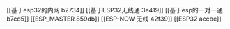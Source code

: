 [[基于esp32的内网 b2734]]
[[基于ESP32无线通 3e419]]
[[基于esp的一对一通 b7cd5]]
[[ESP_MASTER 859db]]
[[ESP-NOW 无线 42f39]]
[[ESP32 accbe]]